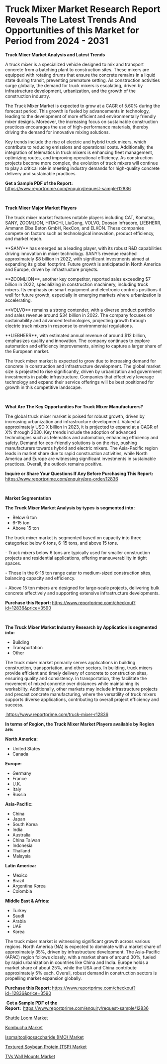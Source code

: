 <p><h1>Truck Mixer Market Research Report Reveals The Latest Trends And Opportunities of this Market for Period from 2024 - 2031</h1></p><p><strong>Truck Mixer Market Analysis and Latest Trends</strong></p>
<p><p>A truck mixer is a specialized vehicle designed to mix and transport concrete from a batching plant to construction sites. These mixers are equipped with rotating drums that ensure the concrete remains in a liquid state during transit, preventing premature setting. As construction activities surge globally, the demand for truck mixers is escalating, driven by infrastructure development, urbanization, and the growth of the construction industry.</p><p>The Truck Mixer Market is expected to grow at a CAGR of 5.60% during the forecast period. This growth is fueled by advancements in technology, leading to the development of more efficient and environmentally friendly mixer designs. Moreover, the increasing focus on sustainable construction practices encourages the use of high-performance materials, thereby driving the demand for innovative mixing solutions.</p><p>Key trends include the rise of electric and hybrid truck mixers, which contribute to reducing emissions and operational costs. Additionally, the integration of telematics in truck mixers is enhancing fleet management, optimizing routes, and improving operational efficiency. As construction projects become more complex, the evolution of truck mixers will continue to play a critical role in meeting industry demands for high-quality concrete delivery and sustainable practices.</p></p>
<p><strong>Get a Sample PDF of the Report:&nbsp;</strong> <a href="https://www.reportprime.com/enquiry/request-sample/12836?utm_campaign=113&utm_medium=2&utm_source=Github&utm_content=ia&utm_term=10102024&utm_id=truck-mixer">https://www.reportprime.com/enquiry/request-sample/12836</a></p>
<p>&nbsp;</p>
<p><strong>Truck Mixer Major Market Players</strong></p>
<p><p>The truck mixer market features notable players including CAT, Komatsu, SANY, ZOOMLION, HITACHI, LiuGong, VOLVO, Doosan Infracore, LIEBHERR, Ammann Elba Beton GmbH, RexCon, and ELKON. These companies compete on factors such as technological innovation, product efficiency, and market reach.</p><p>**SANY** has emerged as a leading player, with its robust R&D capabilities driving innovation in mixer technology. SANY’s revenue reached approximately $8 billion in 2022, with significant investments aimed at expanding its global footprint. Future growth is anticipated in North America and Europe, driven by infrastructure projects.</p><p>**ZOOMLION**, another key competitor, reported sales exceeding $7 billion in 2022, specializing in construction machinery, including truck mixers. Its emphasis on smart equipment and electronic controls positions it well for future growth, especially in emerging markets where urbanization is accelerating.</p><p>**VOLVO** remains a strong contender, with a diverse product portfolio and sales revenue around $34 billion in 2022. The company focuses on sustainability and advanced technologies, projecting growth through electric truck mixers in response to environmental regulations.</p><p>**LIEBHERR**, with estimated annual revenue of around $12 billion, emphasizes quality and innovation. The company continues to explore automation and efficiency improvements, aiming to capture a larger share of the European market.</p><p>The truck mixer market is expected to grow due to increasing demand for concrete in construction and infrastructure development. The global market size is projected to rise significantly, driven by urbanization and government investments in public infrastructure. Companies that effectively leverage technology and expand their service offerings will be best positioned for growth in this competitive landscape.</p></p>
<p>&nbsp;</p>
<p><strong>What Are The Key Opportunities For Truck Mixer Manufacturers?</strong></p>
<p><p>The global truck mixer market is poised for robust growth, driven by increasing urbanization and infrastructure development. Valued at approximately USD X billion in 2023, it is projected to expand at a CAGR of X% through 2030. Key trends include the adoption of advanced technologies such as telematics and automation, enhancing efficiency and safety. Demand for eco-friendly solutions is on the rise, pushing manufacturers towards hybrid and electric mixers. The Asia-Pacific region leads in market share due to rapid construction activities, while North America and Europe are witnessing significant investments in sustainable practices. Overall, the outlook remains positive.</p></p>
<p><strong>Inquire or Share Your Questions If Any Before Purchasing This Report:</strong> <a href="https://www.reportprime.com/enquiry/pre-order/12836?utm_campaign=113&utm_medium=2&utm_source=Github&utm_content=ia&utm_term=10102024&utm_id=truck-mixer">https://www.reportprime.com/enquiry/pre-order/12836</a></p>
<p>&nbsp;</p>
<p><strong>Market Segmentation</strong></p>
<p><strong>The Truck Mixer Market Analysis by types is segmented into:</strong></p>
<p><ul><li>Below 6 ton</li><li>6-15 ton</li><li>Above 15 ton</li></ul></p>
<p><p>The truck mixer market is segmented based on capacity into three categories: below 6 tons, 6-15 tons, and above 15 tons. </p><p>- Truck mixers below 6 tons are typically used for smaller construction projects and residential applications, offering maneuverability in tight spaces. </p><p>- Those in the 6-15 ton range cater to medium-sized construction sites, balancing capacity and efficiency. </p><p>- Above 15 ton mixers are designed for large-scale projects, delivering bulk concrete effectively and supporting extensive infrastructure developments.</p></p>
<p><strong>Purchase this Report:&nbsp;</strong><a href="https://www.reportprime.com/checkout?id=12836&price=3590&utm_campaign=113&utm_medium=2&utm_source=Github&utm_content=ia&utm_term=10102024&utm_id=truck-mixer">https://www.reportprime.com/checkout?id=12836&price=3590</a></p>
<p>&nbsp;</p>
<p><strong>The Truck Mixer Market Industry Research by Application is segmented into:</strong></p>
<p><ul><li>Building</li><li>Transportation</li><li>Other</li></ul></p>
<p><p>The truck mixer market primarily serves applications in building construction, transportation, and other sectors. In building, truck mixers provide efficient and timely delivery of concrete to construction sites, ensuring quality and consistency. In transportation, they facilitate the movement of mixed concrete over distances while maintaining its workability. Additionally, other markets may include infrastructure projects and precast concrete manufacturing, where the versatility of truck mixers supports diverse applications, contributing to overall project efficiency and success.</p></p>
<p><a href="https://www.reportprime.com/truck-mixer-r12836?utm_campaign=113&utm_medium=2&utm_source=Github&utm_content=ia&utm_term=10102024&utm_id=truck-mixer">&nbsp;https://www.reportprime.com/truck-mixer-r12836</a></p>
<p><strong>In terms of Region, the Truck Mixer Market Players available by Region are:</strong></p>
<p>
    <p> <strong> North America: </strong>
        <ul>
            <li>United States</li>
            <li>Canada</li>
        </ul>
        </p> 
    <p> <strong> Europe: </strong>
        <ul>
            <li>Germany</li>
            <li>France</li>
            <li>U.K.</li>
            <li>Italy</li>
            <li>Russia</li>
        </ul>
        </p> 
    <p> <strong> Asia-Pacific: </strong>
        <ul>
            <li>China</li>
            <li>Japan</li>
            <li>South Korea</li>
            <li>India</li>
            <li>Australia</li>
            <li>China Taiwan</li>
            <li>Indonesia</li>
            <li>Thailand</li>
            <li>Malaysia</li>
        </ul>
        </p> 
    <p> <strong> Latin America: </strong>
        <ul>
            <li>Mexico</li>
            <li>Brazil</li>
            <li>Argentina Korea</li>
            <li>Colombia</li>
        </ul>
        </p> 
    <p> <strong> Middle East & Africa: </strong>
        <ul>
            <li>Turkey</li>
            <li>Saudi</li>
            <li>Arabia</li>
            <li>UAE</li>
            <li>Korea</li>
        </ul>
    </p>
    </p>
<p><p>The truck mixer market is witnessing significant growth across various regions. North America (NA) is expected to dominate with a market share of approximately 35%, driven by infrastructure development. The Asia-Pacific (APAC) region follows closely, with a market share of around 30%, fueled by rapid urbanization in countries like China and India. Europe holds a market share of about 25%, while the USA and China contribute approximately 5% each. Overall, robust demand in construction sectors is propelling market expansion globally.</p></p>
<p><strong>Purchase this Report: </strong><a href="https://www.reportprime.com/checkout?id=12836&price=3590&utm_campaign=113&utm_medium=2&utm_source=Github&utm_content=ia&utm_term=10102024&utm_id=truck-mixer">https://www.reportprime.com/checkout?id=12836&price=3590</a></p>
<p>&nbsp;<strong>Get a Sample PDF of the Report:&nbsp;&nbsp;</strong><a href="https://www.reportprime.com/enquiry/request-sample/12836?utm_campaign=113&utm_medium=2&utm_source=Github&utm_content=ia&utm_term=10102024&utm_id=truck-mixer">https://www.reportprime.com/enquiry/request-sample/12836</a></p>
<p><strong></strong></p>
<p><p><a href="https://github.com/LilianFaulkner65/Market-Research-Report-List-1/blob/main/shuttle-loom-market.md?utm_campaign=113&utm_medium=2&utm_source=Github&utm_content=ia&utm_term=10102024&utm_id=truck-mixer">Shuttle Loom Market</a></p><p><a href="https://www.linkedin.com/pulse/global-kombucha-market-size-trends-analysis-regional-outlook-pgznc?utm_campaign=113&utm_medium=2&utm_source=Github&utm_content=ia&utm_term=10102024&utm_id=truck-mixer">Kombucha Market</a></p><p><a href="https://issuu.com/reportprime-2/docs/isomaltooligosaccharide-imo-market-_c2c2d8d717a1bb?utm_campaign=113&utm_medium=2&utm_source=Github&utm_content=ia&utm_term=10102024&utm_id=truck-mixer">Isomaltooligosaccharide (IMO) Market</a></p><p><a href="https://issuu.com/reportprime-2/docs/textured-soybean-protein-tsp-market_3277777c65db48?utm_campaign=113&utm_medium=2&utm_source=Github&utm_content=ia&utm_term=10102024&utm_id=truck-mixer">Textured Soybean Protein (TSP) Market</a></p><p><a href="https://github.com/SamiaChowdhury801/Market-Research-Report-List-1/blob/main/tvs-wall-mounts-market.md?utm_campaign=113&utm_medium=2&utm_source=Github&utm_content=ia&utm_term=10102024&utm_id=truck-mixer">TVs Wall Mounts Market</a></p></p>